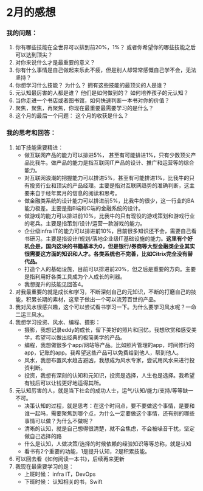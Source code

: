 # 2月的感想

### 我的问题：
1. 你有哪些技能在全世界可以排到前20%，1%？ 或者你希望你的哪些技能之后可以达到顶尖？
2. 对你来说什么才是最重要的意义？
3. 你有什么事情是自己做起来乐此不疲，但是别人却常常感慨自己学不会，无法坚持？
4. 你想学习什么技能？ 为什么？ 拥有这些技能的最顶尖的人是谁？
5. 元认知最厉害的人都是谁？ 他们是如何做到的？ 如何培养孩子的元认知？
6. 当你走进一个书店或者图书馆，如何快速判断一本书对你的价值？
7. 聚焦，聚焦，再聚焦，你现在最重要最需要学习的是什么？
9. 这个月的最后一个问题： 这个月的收获是什么？

### 我的思考和回答：
1. 如下技能需要精进：
    - 做互联网产品的能力可以排进5%， 甚至有可能排进1%，只有少数顶尖产品比我牛。做产品的能力是指互联网IT产品的设计、推广和运营等的综合能力。
    - 对互联网浪潮的把握能力可以排进5%，甚至有可能排进1%，比我牛的只有投资行业和顶尖的产品经理。主要是指对互联网趋势的准确判断，这主要来自于经年累月的信息的阅读和思考。
    - 做金融类系统的设计能力可以排进前5%，比我牛的很少，这一行业的BA能力极差。主要是指B端和C端的金融系统的设计。
    - 做游戏的能力可以排进前10%，比我牛的只有现役的游戏策划和游戏行业的老兵。主要是指策划/设计/运营一款游戏的能力。
    - 企业级infra IT的能力可以排进前10%，目前很多知识还不会，需要自己看书研习。主要是指设计/规划/落地企业级IT基础设施的能力。**这里有个好机会是，国内这块的书籍基本为0，但是银行/券商等大型金融类企业其实很需要这方面的知识和人才。各类系统也不完善，比如Citrix完全没有替代品。**
    - 打造个人的基础设施，目前可以排进前20%，但之后是重要的方向。主要是指利用好各类工具成为个人成长的利器。
    - 我想提升的技能见回答4。
2. 对我最重要的就是成长和学习，不断深刻自己的元知识，不断的打磨自己的技能，积累长期的素材，这辈子做出一个可以流芳百世的产品。
3. 我对风水很感兴趣，这个可以尝试看书学习一下。为什么要学习风水呢？一命二运三风水。
4. 我想学习投资、风水、编程、摄影：
    - 摄影，我想记录eddy的成长，留下美好的照片和回忆。我想欣赏和感受美学，希望可以做出经典的极简美学的产品。
    - 编程，我想做很多个app/网站等产品。比如照片管理的app，时间修行的app，记账的app。我希望这些产品可以免费给到他人，帮到他人。
    - 风水，我想布置风水趋吉避凶，我想成为风水专家，尝试用风水来进行投资判断。
    - 投资，我想有深刻的认知和元知识，投资是选择，人生也是选择。我希望有钱后可以让钱更好地适得其所。
5. 元认知厉害的人，就是当下社会的成功人士，运气/认知/能力/支持/等等缺一不可。
    - 决策认知的过程，就是思考：在这个时间点，要不要做这个事情，是要和谁一起吗，需要聚焦到哪个点，为什么一定要做这个事情，还有别的哪些事情可以做？为什么不做呢？ 
    - 清晰的认知，就是自己想得很清楚，就不会焦虑，不会被噪音干扰，坚定做自己选择的路
    - 什么是认知，人做决策/选择的时候依赖的经验知识等等总称，就是认知
    - 看书有2个重要的功能，1是提升认知，2是积累技能。
6. 可以回去看《如何阅读一本书》，后续再来更新
7. 我现在最需要学习的是：
    - 上班时候： infra IT，DevOps
    - 下班时候： 认知相关的书，Swift